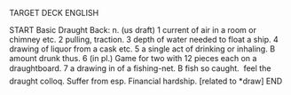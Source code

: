TARGET DECK
ENGLISH

START
Basic
Draught
Back: n. (us draft) 1 current of air in a room or chimney etc. 2 pulling, traction. 3 depth of water needed to float a ship. 4 drawing of liquor from a cask etc. 5 a single act of drinking or inhaling. B amount drunk thus. 6 (in pl.) Game for two with 12 pieces each on a draughtboard. 7 a drawing in of a fishing-net. B fish so caught.  feel the draught colloq. Suffer from esp. Financial hardship. [related to *draw]
END
